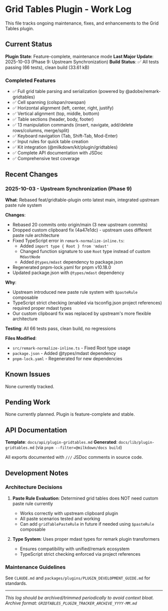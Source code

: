 # Grid Tables Plugin - Work Log

This file tracks ongoing maintenance, fixes, and enhancements to the Grid Tables plugin.

## Current Status

**Plugin State**: Feature-complete, maintenance mode
**Last Major Update**: 2025-10-03 (Phase 9: Upstream Synchronization)
**Build Status**: ✅ All tests passing (66 tests), clean build (33.61 kB)

### Completed Features

- ✅ Full grid table parsing and serialization (powered by @adobe/remark-gridtables)
- ✅ Cell spanning (colspan/rowspan)
- ✅ Horizontal alignment (left, center, right, justify)
- ✅ Vertical alignment (top, middle, bottom)
- ✅ Table sections (header, body, footer)
- ✅ 13 manipulation commands (insert, navigate, add/delete rows/columns, merge/split)
- ✅ Keyboard navigation (Tab, Shift-Tab, Mod-Enter)
- ✅ Input rules for quick table creation
- ✅ Kit integration (@milkdown/kit/plugin/gridtables)
- ✅ Complete API documentation with JSDoc
- ✅ Comprehensive test coverage

## Recent Changes

### 2025-10-03 - Upstream Synchronization (Phase 9)

**What**: Rebased feat/gridtable-plugin onto latest main, integrated upstream paste rule system

**Changes**:
- Rebased 20 commits onto origin/main (3 new upstream commits)
- Dropped custom clipboard fix (4a47e1dc) - upstream uses different paste rule architecture
- Fixed TypeScript error in `remark-normalize-inline.ts`:
  - Added `import type { Root } from 'mdast'`
  - Changed function signature to use `Root` type instead of custom `MdastNode`
  - Added `@types/mdast` dependency to package.json
- Regenerated pnpm-lock.yaml for pnpm v10.18.0
- Updated package.json with `@types/mdast` dependency

**Why**:
- Upstream introduced new paste rule system with `$pasteRule` composable
- TypeScript strict checking (enabled via tsconfig.json project references) required proper mdast types
- Our custom clipboard fix was replaced by upstream's more flexible architecture

**Testing**: All 66 tests pass, clean build, no regressions

**Files Modified**:
- `src/remark-normalize-inline.ts` - Fixed Root type usage
- `package.json` - Added @types/mdast dependency
- `pnpm-lock.yaml` - Regenerated for new dependencies

## Known Issues

None currently tracked.

## Pending Work

None currently planned. Plugin is feature-complete and stable.

## API Documentation

**Template**: `docs/api/plugin-gridtables.md`
**Generated**: `docs/lib/plugin-gridtables.md` (via `pnpm --filter=@milkdown/docs build`)

All exports documented with `///` JSDoc comments in source code.

## Development Notes

### Architecture Decisions

1. **Paste Rule Evaluation**: Determined grid tables does NOT need custom paste rule currently
   - Works correctly with upstream clipboard plugin
   - All paste scenarios tested and working
   - Can add `gridTablePasteRule` in future if needed using `$pasteRule` composable

2. **Type System**: Uses proper mdast types for remark plugin transformers
   - Ensures compatibility with unified/remark ecosystem
   - TypeScript strict checking enforced via project references

### Maintenance Guidelines

See `CLAUDE.md` and `packages/plugins/PLUGIN_DEVELOPMENT_GUIDE.md` for standards.

---

*This log should be archived/trimmed periodically to avoid context bloat. Archive format: `GRIDTABLES_PLUGIN_TRACKER_ARCHIVE_YYYY-MM.md`*
